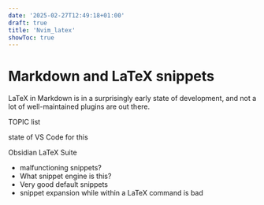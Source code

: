 ```yaml
---
date: '2025-02-27T12:49:18+01:00'
draft: true
title: 'Nvim_latex'
showToc: true
---
```


# Markdown and LaTeX snippets

LaTeX in Markdown is in a surprisingly early state of development, and not a lot
of well-maintained plugins are out there. 


TOPIC list

state of VS Code for this

Obsidian LaTeX Suite
- malfunctioning snippets?
- What snippet engine is this?
- Very good default snippets
- snippet expansion while within a LaTeX command is bad


